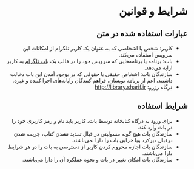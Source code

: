 <div dir="rtl">

# شرایط و قوانین
## عبارات استفاده شده در متن
- کاربر: شخص یا اشخاصی که به عنوان یک کاربر تلگرام از امکانات این سرویس استفاده می‌کند.
- بات: برنامه یا برنامه‌هایی که سرویس خود را در قالب یک [بات تلگرام](https://core.telegram.org/bots) به کاربر ارایه می‌دهد.
- سازندگان بات: اشخاص حقیقی یا حقوقی که در بوجود آمدن این بات دخالت داشتند، اعم از برنامه نویسان، فراهم کنندگان رایانه‌های اجرا کننده و غیره.
- درگاه رزرو: http://library.sharif.ir
## شرایط استفاده
- برای ورود به درگاه کتابخانه توسط بات، کاربر باید نام و رمز کاربری خود را در بات وارد کند.
- سازندگان بات هیچ گونه مسولیتی در قبال تمدید نشدن کتاب، جریمه شدن درقبال دیرکرد ویا خرابی بات را دارا نمی‌باشند.
- سازندگان بات اجازه محروم کردن کاربر از دسترسی به بات را در هر شرایط دارا می‌باشند.
- سازندگان بات امکان تغییر در بات و نحوه عملکرد آن را دارا می‌باشند.
</div>